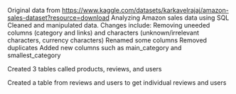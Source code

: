 Original data from https://www.kaggle.com/datasets/karkavelrajaj/amazon-sales-dataset?resource=download
Analyzing Amazon sales data using SQL
Cleaned and manipulated data.
Changes include:
Removing uneeded columns (category and links) and characters (unknown/irrelevant characters, currency characters)
Renamed some columns
Removed duplicates
Added new columns such as main_category and smallest_category

Created 3 tables called products, reviews, and users

Created a table from reviews and users to get individual reviews and users


